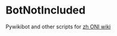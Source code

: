 # BotNotIncluded
Pywikibot and other scripts for [zh ONI wiki](https://oxygennotincluded.fandom.com/zh)

